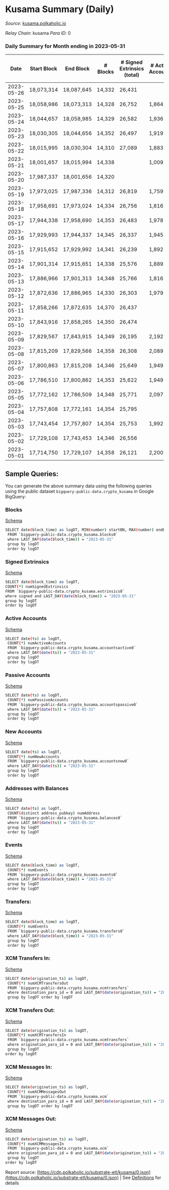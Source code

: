 # Kusama Summary (Daily)

_Source_: [kusama.polkaholic.io](https://kusama.polkaholic.io)

*Relay Chain*: kusama
*Para ID*: 0



### Daily Summary for Month ending in 2023-05-31


| Date | Start Block | End Block | # Blocks  | # Signed Extrinsics (total) | # Active Accounts | # Passive | # New | # Addresses with Balances | # Events | # Transfers | # XCM Transfers In | # XCM Transfers Out | # XCM In | # XCM Out | Issues | 
| ---- | ----------- | --------- | --------  | --------------------------- | ----------------- | --------- | ----- | ------------------------- | -------- | ----------- | ------------------ | ------------------- | -------- | --------- | ------ |
| 2023-05-26 | 18,073,314 | 18,087,645 | 14,332  | 26,431 |  |  |  |  | 827,521 | 1,167 ($1,469,383.71) |   |   |  |  |  |
| 2023-05-25 | 18,058,986 | 18,073,313 | 14,328  | 26,752 | 1,864 | 247 | 100 | 289,981 | 826,624 | 1,000 ($664,783.11) | 74 ($21,371.82) | 84 ($16,176.19) | 124 | 109 |  |
| 2023-05-24 | 18,044,657 | 18,058,985 | 14,329  | 26,582 | 1,936 | 225 | 86 | 289,926 | 791,452 | 1,178 ($843,272.70) | 110 ($60,188.89) | 119 ($44,603.02) | 164 | 165 |  |
| 2023-05-23 | 18,030,305 | 18,044,656 | 14,352  | 26,497 | 1,919 | 209 | 66 | 289,858 | 782,547 | 1,384 ($1,551,677.11) | 164 ($151,662.74) | 210 ($138,128.87) | 268 | 264 |  |
| 2023-05-22 | 18,015,995 | 18,030,304 | 14,310  | 27,089 | 1,883 | 199 | 81 | 289,817 | 809,477 | 1,182 ($698,004.85) | 167 ($91,327.93) | 183 ($91,084.27) | 214 | 223 |  |
| 2023-05-21 | 18,001,657 | 18,015,994 | 14,338  |  | 1,009 | 482 | 52 | 289,753 | 778,810 | 916 ($467,509.81) | 61 ($21,552.45) | 86 ($36,356.16) | 114 | 113 |  |
| 2023-05-20 | 17,987,337 | 18,001,656 | 14,320  |  |  |  | 68 | 289,715 | 784,239 | 1,043 ($885,502.36) | 95 ($104,166.21) | 125 ($102,778.18) | 168 | 189 |  |
| 2023-05-19 | 17,973,025 | 17,987,336 | 14,312  | 26,819 | 1,759 | 195 | 67 | 289,671 | 794,052 | 1,017 ($1,101,474.87) | 51 ($19,181.73) | 74 ($23,053.85) | 96 | 101 |  |
| 2023-05-18 | 17,958,691 | 17,973,024 | 14,334  | 26,756 | 1,816 | 187 | 71 | 289,626 | 779,940 | 1,004 ($1,034,150.06) | 72 ($74,262.41) | 80 ($62,467.21) | 148 | 119 |  |
| 2023-05-17 | 17,944,338 | 17,958,690 | 14,353  | 26,483 | 1,978 | 185 | 97 | 289,571 | 786,077 | 1,128 ($1,493,940.75) | 87 ($36,748.51) | 70 ($40,973.09) | 147 | 124 |  |
| 2023-05-16 | 17,929,993 | 17,944,337 | 14,345  | 26,337 | 1,945 | 183 | 49 | 289,501 | 789,925 | 1,071 ($499,993.65) | 78 ($36,314.68) | 106 ($52,480.86) | 194 | 189 |  |
| 2023-05-15 | 17,915,652 | 17,929,992 | 14,341  | 26,239 | 1,892 | 180 | 56 | 289,480 | 804,805 | 961 ($6,003,092.99) | 56 ($21,905.77) | 60 ($16,582.79) | 130 | 98 |  |
| 2023-05-14 | 17,901,314 | 17,915,651 | 14,338  | 25,576 | 1,889 | 167 | 56 | 289,451 | 767,608 | 907 ($622,422.12) | 55 ($27,638.87) | 42 ($13,071.13) | 71 | 51 |  |
| 2023-05-13 | 17,886,966 | 17,901,313 | 14,348  | 25,766 | 1,816 | 166 | 59 | 289,416 | 778,164 | 965 ($574,524.93) | 87 ($37,010.61) | 85 ($46,114.52) | 115 | 109 |  |
| 2023-05-12 | 17,872,636 | 17,886,965 | 14,330  | 26,303 | 1,979 | 186 | 54 | 289,378 | 776,041 | 1,143 ($1,497,087.29) | 97 ($32,560.15) | 117 ($50,163.08) | 196 | 179 |  |
| 2023-05-11 | 17,858,266 | 17,872,635 | 14,370  | 26,437 |  |  |  | 289,412 | 787,672 | 1,172 ($1,649,449.37) | 127 ($53,398.68) | 132 ($61,596.34) | 190 | 183 |  |
| 2023-05-10 | 17,843,916 | 17,858,265 | 14,350  | 26,474 |  |  |  | 289,346 | 786,137 | 1,487 ($1,132,535.11) | 181 ($78,456.78) | 183 ($90,858.94) | 292 | 268 |  |
| 2023-05-09 | 17,829,567 | 17,843,915 | 14,349  | 26,195 | 2,192 | 259 | 134 | 289,302 | 805,696 | 1,459 ($1,445,759.90) | 131 ($84,439.21) | 143 ($103,653.76) | 244 | 202 |  |
| 2023-05-08 | 17,815,209 | 17,829,566 | 14,358  | 26,308 | 2,089 | 268 | 122 | 289,233 | 795,127 | 1,402 ($1,465,883.27) | 154 ($67,378.87) | 191 ($77,399.12) | 244 | 245 |  |
| 2023-05-07 | 17,800,863 | 17,815,208 | 14,346  | 25,649 | 1,949 | 209 | 99 | 289,175 | 797,759 | 1,114 ($891,845.73) | 111 ($34,683.67) | 103 ($90,547.85) | 130 | 118 |  |
| 2023-05-06 | 17,786,510 | 17,800,862 | 14,353  | 25,622 | 1,949 | 214 | 86 | 289,122 | 785,578 | 1,131 ($690,172.77) | 125 ($48,455.57) | 123 ($49,996.97) | 200 | 188 |  |
| 2023-05-05 | 17,772,162 | 17,786,509 | 14,348  | 25,771 | 2,097 | 246 | 100 | 289,076 | 767,764 | 1,151 ($4,106,929.27) | 77 ($31,018.31) | 84 ($294,701.29) | 129 | 115 |  |
| 2023-05-04 | 17,757,808 | 17,772,161 | 14,354  | 25,795 |  |  | 129 | 289,038 | 808,147 | 1,040 ($920,843.14) | 73 ($22,591.90) | 77 ($19,049.53) | 91 | 88 |  |
| 2023-05-03 | 17,743,454 | 17,757,807 | 14,354  | 25,753 | 1,992 | 231 | 104 | 288,954 | 785,162 | 1,420 ($1,081,222.03) | 119 ($35,252.19) | 125 ($23,255.78) | 189 | 169 |  |
| 2023-05-02 | 17,729,108 | 17,743,453 | 14,346  | 26,556 |  |  | 104 | 288,897 | 829,164 | 2,399 ($2,828,503.26) | 95 ($23,403.65) | 144 ($42,317.29) | 186 | 214 |  |
| 2023-05-01 | 17,714,750 | 17,729,107 | 14,358  | 26,121 | 2,200 | 281 | 165 | 288,885 | 793,335 | 1,719 ($4,145,100.83) | 102 ($65,544.30) | 121 ($49,925.97) | 169 | 154 |  |

## Sample Queries:
You can generate the above summary data using the following queries using the public dataset `bigquery-public-data.crypto_kusama` in Google BigQuery:


### Blocks 

[Schema](https://github.com/colorfulnotion/substrate-etl/blob/main/schema/blocks.json)

```bash
SELECT date(block_time) as logDT, MIN(number) startBN, MAX(number) endBN, COUNT(*) numBlocks 
 FROM `bigquery-public-data.crypto_kusama.blocks0`  
 where LAST_DAY(date(block_time)) = "2023-05-31" 
 group by logDT 
 order by logDT
```

### Signed Extrinsics 

[Schema](https://github.com/colorfulnotion/substrate-etl/blob/main/schema/extrinsics.json)

```bash
SELECT date(block_time) as logDT, 
COUNT(*) numSignedExtrinsics 
FROM `bigquery-public-data.crypto_kusama.extrinsics0`  
where signed and LAST_DAY(date(block_time)) = "2023-05-31" 
group by logDT 
order by logDT
```

### Active Accounts 

[Schema](https://github.com/colorfulnotion/substrate-etl/blob/main/schema/accountsactive.json)

```bash
SELECT date(ts) as logDT, 
 COUNT(*) numActiveAccounts 
 FROM `bigquery-public-data.crypto_kusama.accountsactive0` 
 where LAST_DAY(date(ts)) = "2023-05-31" 
 group by logDT 
 order by logDT
```

### Passive Accounts 

[Schema](https://github.com/colorfulnotion/substrate-etl/blob/main/schema/accountspassive.json)

```bash
SELECT date(ts) as logDT, 
 COUNT(*) numPassiveAccounts 
 FROM `bigquery-public-data.crypto_kusama.accountspassive0` 
 where LAST_DAY(date(ts)) = "2023-05-31" 
 group by logDT 
 order by logDT
```

### New Accounts 

[Schema](https://github.com/colorfulnotion/substrate-etl/blob/main/schema/accountsnew.json)

```bash
SELECT date(ts) as logDT, 
 COUNT(*) numNewAccounts 
 FROM `bigquery-public-data.crypto_kusama.accountsnew0` 
 where LAST_DAY(date(ts)) = "2023-05-31" 
 group by logDT
 order by logDT
```

### Addresses with Balances 

[Schema](https://github.com/colorfulnotion/substrate-etl/blob/main/schema/balances.json)

```bash
SELECT date(ts) as logDT,
 COUNT(distinct address_pubkey) numAddress 
 FROM `bigquery-public-data.crypto_kusama.balances0` 
 where LAST_DAY(date(ts)) = "2023-05-31" 
 group by logDT 
 order by logDT
```

### Events 

[Schema](https://github.com/colorfulnotion/substrate-etl/blob/main/schema/events.json)

```bash
SELECT date(block_time) as logDT, 
 COUNT(*) numEvents 
 FROM `bigquery-public-data.crypto_kusama.events0` 
 where LAST_DAY(date(block_time)) = "2023-05-31" 
 group by logDT 
 order by logDT
```

### Transfers:

[Schema](https://github.com/colorfulnotion/substrate-etl/blob/main/schema/transfers.json)

```bash
SELECT date(block_time) as logDT, 
 COUNT(*) numEvents 
 FROM `bigquery-public-data.crypto_kusama.transfers0` 
 where LAST_DAY(date(block_time)) = "2023-05-31" 
 group by logDT 
 order by logDT
```

### XCM Transfers In: 

[Schema](https://github.com/colorfulnotion/substrate-etl/blob/main/schema/xcmtransfers.json)

```bash
SELECT date(origination_ts) as logDT, 
 COUNT(*) numXCMTransfersOut 
 FROM `bigquery-public-data.crypto_kusama.xcmtransfers` 
 where destination_para_id = 0 and LAST_DAY(date(origination_ts)) = "2023-05-31" 
 group by logDT order by logDT
```

### XCM Transfers Out: 

[Schema](https://github.com/colorfulnotion/substrate-etl/blob/main/schema/xcmtransfers.json)

```bash
SELECT date(origination_ts) as logDT, 
 COUNT(*) numXCMTransfersIn 
 FROM `bigquery-public-data.crypto_kusama.xcmtransfers` 
 where origination_para_id = 0 and LAST_DAY(date(origination_ts)) = "2023-05-31" 
 group by logDT 
order by logDT
```

### XCM Messages In: 

[Schema](https://github.com/colorfulnotion/substrate-etl/blob/main/schema/xcm.json)

```bash
SELECT date(origination_ts) as logDT, 
 COUNT(*) numXCMMessagesOut 
 FROM `bigquery-public-data.crypto_kusama.xcm` 
 where destination_para_id = 0 and LAST_DAY(date(origination_ts)) = "2023-05-31" 
 group by logDT order by logDT
```

### XCM Messages Out: 

[Schema](https://github.com/colorfulnotion/substrate-etl/blob/main/schema/xcm.json)

```bash
SELECT date(origination_ts) as logDT, 
 COUNT(*) numXCMMessagesIn 
 FROM `bigquery-public-data.crypto_kusama.xcm` 
 where origination_para_id = 0 and LAST_DAY(date(origination_ts)) = "2023-05-31" 
 group by logDT 
order by logDT
```


Report source: [https://cdn.polkaholic.io/substrate-etl/kusama/0.json](https://cdn.polkaholic.io/substrate-etl/kusama/0.json) | See [Definitions](/DEFINITIONS.md) for details
